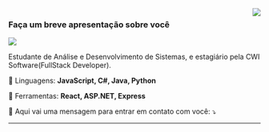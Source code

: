 <img align='right' src="https://github-readme-stats.vercel.app/api?username=iuricode&show_icons=true&title_color=783c00&text_color=af552e&icon_color=783c00&bg_color=f8efd4&cache_seconds=2300">

### Faça um breve apresentação sobre você

<img src="https://img.shields.io/static/v1?label=Overview&message=SEUNOME&color=f8efd4&style=for-the-badge&logo=GitHub">

<p align="left"> 
  Estudante de Análise e Desenvolvimento de Sistemas, e estagiário pela CWI Software(FullStack Developer).
</p>

<p align="left">
  🦄 Linguagens: <strong>JavaScript, C#, Java, Python </strong>
</p>

<p align="left">
  💼 Ferramentas: <strong>React, ASP.NET, Express</strong>
</p>

<p align="left">
  💌 Aqui vai uma mensagem para entrar em contato com você: ⤵️
</p>
<hr>
